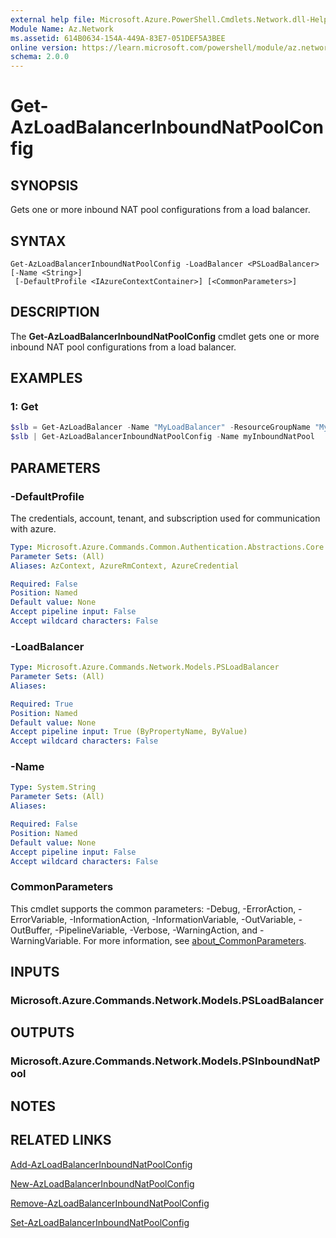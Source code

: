 ```yaml
---
external help file: Microsoft.Azure.PowerShell.Cmdlets.Network.dll-Help.xml
Module Name: Az.Network
ms.assetid: 614B0634-154A-449A-83E7-051DEF5A3BEE
online version: https://learn.microsoft.com/powershell/module/az.network/get-azloadbalancerinboundnatpoolconfig
schema: 2.0.0
---
```


# Get-AzLoadBalancerInboundNatPoolConfig

## SYNOPSIS
Gets one or more inbound NAT pool configurations from a load balancer.

## SYNTAX

```
Get-AzLoadBalancerInboundNatPoolConfig -LoadBalancer <PSLoadBalancer> [-Name <String>]
 [-DefaultProfile <IAzureContextContainer>] [<CommonParameters>]
```

## DESCRIPTION
The **Get-AzLoadBalancerInboundNatPoolConfig** cmdlet gets one or more inbound NAT pool configurations from a load balancer.

## EXAMPLES

### 1: Get
```powershell
$slb = Get-AzLoadBalancer -Name "MyLoadBalancer" -ResourceGroupName "MyResourceGroup"
$slb | Get-AzLoadBalancerInboundNatPoolConfig -Name myInboundNatPool
```

## PARAMETERS

### -DefaultProfile
The credentials, account, tenant, and subscription used for communication with azure.

```yaml
Type: Microsoft.Azure.Commands.Common.Authentication.Abstractions.Core.IAzureContextContainer
Parameter Sets: (All)
Aliases: AzContext, AzureRmContext, AzureCredential

Required: False
Position: Named
Default value: None
Accept pipeline input: False
Accept wildcard characters: False
```

### -LoadBalancer
```yaml
Type: Microsoft.Azure.Commands.Network.Models.PSLoadBalancer
Parameter Sets: (All)
Aliases:

Required: True
Position: Named
Default value: None
Accept pipeline input: True (ByPropertyName, ByValue)
Accept wildcard characters: False
```

### -Name
```yaml
Type: System.String
Parameter Sets: (All)
Aliases:

Required: False
Position: Named
Default value: None
Accept pipeline input: False
Accept wildcard characters: False
```

### CommonParameters
This cmdlet supports the common parameters: -Debug, -ErrorAction, -ErrorVariable, -InformationAction, -InformationVariable, -OutVariable, -OutBuffer, -PipelineVariable, -Verbose, -WarningAction, and -WarningVariable. For more information, see [about_CommonParameters](http://go.microsoft.com/fwlink/?LinkID=113216).

## INPUTS

### Microsoft.Azure.Commands.Network.Models.PSLoadBalancer

## OUTPUTS

### Microsoft.Azure.Commands.Network.Models.PSInboundNatPool

## NOTES

## RELATED LINKS

[Add-AzLoadBalancerInboundNatPoolConfig](./Add-AzLoadBalancerInboundNatPoolConfig.md)

[New-AzLoadBalancerInboundNatPoolConfig](./New-AzLoadBalancerInboundNatPoolConfig.md)

[Remove-AzLoadBalancerInboundNatPoolConfig](./Remove-AzLoadBalancerInboundNatPoolConfig.md)

[Set-AzLoadBalancerInboundNatPoolConfig](./Set-AzLoadBalancerInboundNatPoolConfig.md)
